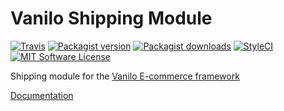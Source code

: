 # Vanilo Shipping Module

[![Travis](https://img.shields.io/travis/vanilophp/shipping.svg?style=flat-square)](https://travis-ci.org/vanilophp/shipping)
[![Packagist version](https://img.shields.io/packagist/v/vanilo/shipping.svg?style=flat-square)](https://packagist.org/packages/vanilo/shipping)
[![Packagist downloads](https://img.shields.io/packagist/dt/vanilo/shipping.svg?style=flat-square)](https://packagist.org/packages/vanilo/shipping)
[![StyleCI](https://styleci.io/repos/170979053/shield?branch=master)](https://styleci.io/repos/170979053)
[![MIT Software License](https://img.shields.io/badge/license-MIT-blue.svg?style=flat-square)](LICENSE.md)

Shipping module for the [Vanilo E-commerce framework](https://vanilo.io)

[Documentation](https://vanilo.io/docs/master/shipping)
